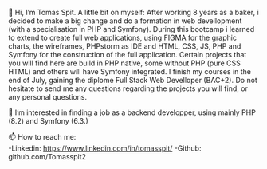  👋 Hi, I’m Tomas Spit.
  A little bit on myself:
  After working 8 years as a baker, i decided to make a big change and do a formation in web devellopment (with a specialisation in PHP and Symfony).
  During this bootcamp i learned to extend to create full web applications, using FIGMA for the graphic charts, the wireframes, PHPstorm as IDE and
  HTML, CSS, JS, PHP and Symfony for the construction of the full application. Certain projects that you will find here are build in PHP native, some without PHP (pure CSS HTML)
  and others will have Symfony integrated. I finish my courses in the end of July, gaining the diplome Full Stack Web Develloper (BAC+2).
  Do not hesitate to send me any questions regarding the projects you will find, or any personal questions.
  
  👀 I’m interested in finding a job as a backend developper, using mainly PHP (8.2) and Symfony (6.3.)

  📫 How to reach me:  
    -Linkedin: https://www.linkedin.com/in/tomasspit/
    -Github: github.com/Tomasspit2

<!---
Tomasspit2/Tomasspit2 is a ✨ special ✨ repository because its `README.md` (this file) appears on your GitHub profile.
You can click the Preview link to take a look at your changes.
--->
